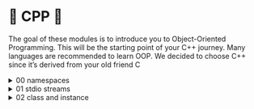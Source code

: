# 🐶 CPP 🐶

The goal of these modules is to introduce you to Object-Oriented Programming. This will be the starting point of your C++ journey. Many languages are recommended to learn OOP. We decided to choose C++ since it’s derived from your old friend C

<details>
  <summary>00 namespaces</summary>


Defines a scope where every variable or function placed there can be assigned the same as an existing one without conflicting.
 
```cpp 
namespace first_space
{
    void    func()
    {
        std::cout << "inside first_space" << endl;
    }
}

namespace second_space
{
    void    func()
    {
        std::cout << "inside second_space" << endl;
    }
}

int main(void)
{
    first_space::func();
    second_space::func();    
}
```
</details>

<details>
  <summary>01 stdio streams</summary>  

      std namespace gives to us access to std input and std output through use of: 

       1. cin and cout: objects which allow us to print in standard output and read from standard input.

       2. \>\> and <<: operands which control the access of stdio files.

       3. endl: simplified object to put a \n independent of OS. 

```cpp 
      int    main(void)
      {
          char   buff[200];

          std::cout << "Hello, input a word" << std::endl;
          std>>cin >> buff;
          std::cout << buff << std::endl;
      }
```
</details>

<details>
  <summary>02 class and instance</summary>  

<details>
  <summary> in .hpp file we declare our class</summary>  
  
```cpp
          #ifndef SAMPLE_CLASS_H
          # define SAMPLE_CLASS_H

          class Sample // identifier of a class
          {
             public:
                 Sample(void); // Construction function
                 ~Sample(void); //  Destruction function
          };
```
</details>

<details>
  <summary> in .cpp  file we define the attributes of our class </summary>  
  
  a constructor and a detructor in cpp do not return.
  
```cpp
    #include <iostrem>
    #include "Sample.class.hpp"

    Sample::Sample(void)
    {
       std::cout << "Constructor called" << std::endl;
    }

    Sample::~Sample(void)
    {
       std::cout << "Destructor called" << std::endl;
    }
```
</details>

</details>



